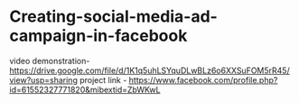 # Creating-social-media-ad-campaign-in-facebook

video demonstration- https://drive.google.com/file/d/1K1q5uhLSYquDLwBLz6o6XXSuFOM5rR45/view?usp=sharing
project link - https://www.facebook.com/profile.php?id=61552327771820&mibextid=ZbWKwL

